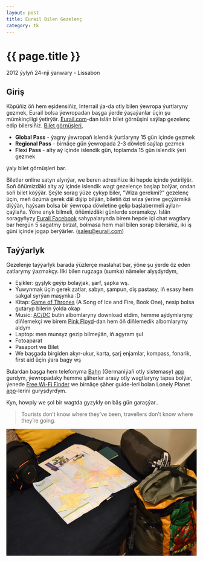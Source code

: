 ```yaml
---
layout: post
title: Eurail Bilen Gezelenç
category: tk
---
```


{{ page.title }}
================

<p class="meta">2012 ýylyň 24-nji ýanwary - Lissabon</p>

Giriş
------

Köpüňiz öň hem eşidensiňiz, Interrail ýa-da otly bilen ýewropa ýurtlaryny
gezmek, Eurail bolsa ýewropadan başga ýerde ýaşaýanlar üçin şu mümkinçiligi
ýetirýär. [Eurail.com](http://www.eurail.com/home)-dan islän bilet görnüşini
saýlap gezelenç edip bilersiňiz. [Bilet görnüşleri][eurail],

* **Global Pass** - ýagny ýewropaň islendik ýurtlaryny 15 gün içinde gezmek
* **Regional Pass** - birnäçe gün ýewropada 2-3 döwleti saýlap gezmek
* **Flexi Pass** - alty aý içinde islendik gün, toplamda 15 gün islendik ýeri
  gezmek

ýaly bilet görnüşleri bar.

Biletler online satyn alynýar, we beren adresiňize iki hepde içinde ýetirilýär.
Soň öňümizdäki alty aý içinde islendik wagt gezelençe başlap bolýar, ondan soň
bilet köýýär.  Şeýle sorag ýüze çykyp biler, "Wiza gerekmi?" gezelenç üçin, meň
özümä gerek däl diýip bilýän, biletiň özi wiza ýerine geçýärmikä diýýän, haýsam
bolsa bir ýewropa döwletine gelip başlabermeli aýlan-çaýlaňa.  Ýöne anyk
bilmeli, öňümizdäki günlerde soramakçy. Islän soragyňyzy [Eurail
Facebook](http://www.facebook.com/eurorail) sahypalarynda birem hepde içi chat
wagtlary bar hergün 5 sagatmy birzat, bolmasa hem mail bilen sorap bilersiňiz,
iki iş güni içinde jogap berýärler. (sales@eurail.com)

Taýýarlyk
---------

Gezelenje taýýarlyk barada ýüzlerçe maslahat bar, ýöne şu ýerde öz eden
zatlarymy ýazmakçy. Ilki bilen rugzaga (sumka) nämeler alyşdyrdym,

* Eşikler: gyşlyk geýip bolaýjak, şarf, şapka wş.
* Ýuwynmak üçin gerek zatlar, sabyn, şampun, diş pastasy, iň esasy hem sakgal
  syrýan maşynka :D
* Kitap: [Game of Thrones][thrones] (A Song of Ice and Fire, Book One), nesip
  bolsa gutaryp bilerin ýolda okap
* Music: [AC/DC](http://en.wikipedia.org/wiki/AC/DC) butin albomlaryny download
  etdim, hemme aýdymlaryny diňlemekçi we birem [Pink
  Floyd](http://en.wikipedia.org/wiki/Pink_Floyd)-dan hem öň diňlemedik
  albomlarymy aldym
* Laptop: men munsyz gezip bilmeýän, iň agyram şul
* Fotoaparat
* Pasaport we Bilet
* We başgada birgiden akyr-ukur, karta, şarj enjamlar, kompass, fonarik, first
  aid üçin ýara bagy wş

Bulardan başga hem telefonyma [Bahn](http://www.bahn.com) (Germaniýaň otly
sistemasy) [app][bahnapp] gurdym, ýewropadaky hemme şäherler arasy otly
wagtlaryny tapsa bolýar, ýenede [Free Wi-Fi
Finder](https://itunes.apple.com/us/app/free-wifi-finder/id411134124) we birnäçe
şäher guide-leri bolan Lonely Planet
[app](http://www.lonelyplanet.com/apps-and-ebooks/)-lerini guryşdyrdym.

Kyn, howply we şol bir wagtda gyzykly on bäş gün garaşýar..

> Tourists don’t know where they’ve been, travellers don’t know where they’re
> going.

![eurail planning](/files/eurail/01.JPG)

[eurail]: http://www.eurail.com/eurail-passes
[thrones]: http://www.amazon.com/Game-Thrones-Song-Fire-Book/dp/0553573403
[bahnapp]: https://www.bahn.com/en/view/booking-information/booking/db-navigator-app.shtml
